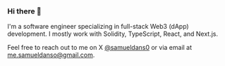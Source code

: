 ### Hi there 👋

I'm a software engineer specializing in full-stack Web3 (dApp) development. I mostly work with Solidity, TypeScript, React, and Next.js.
<!--
Here are some of my favorite personal and open source projects:
- **auto-commit**: A Rust CLI that automatically writes commit messages for you.
- **yt-whisper**: Automatically generates subtitles for YouTube videos using OpenAI's Whisper.
- **plz-cli**: A Copilot for your terminal.
- **armchair**: A Next.js starter kit for full-stack web3 apps.
-->
Feel free to reach out to me on X [@samueldans0](https://twitter.com/samueldans0) or via email at [me.samueldanso@gmail.com](mailto:me.samueldanso@gmail.com).
